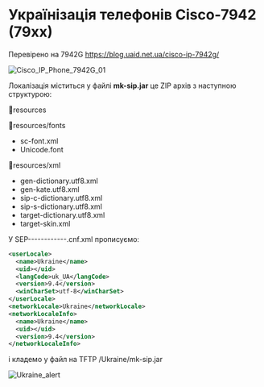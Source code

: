 # Українізація телефонів Cisco-7942 (79xx)

Перевірено на 7942G
https://blog.uaid.net.ua/cisco-ip-7942g/

![Cisco_IP_Phone_7942G_01](https://user-images.githubusercontent.com/4151282/140582191-7049cf59-e369-4a43-a8c9-bd74a0782541.jpg)


Локалізація міститься у файлі **mk-sip.jar** це ZIP архів з наступною структурою:

📁resources

📁resources/fonts

- sc-font.xml
- Unicode.font

📁resources/xml

- gen-dictionary.utf8.xml
- gen-kate.utf8.xml
- sip-c-dictionary.utf8.xml
- sip-s-dictionary.utf8.xml
- target-dictionary.utf8.xml
- target-skin.xml

У SEP------------.cnf.xml прописуємо:

```xml
<userLocale>
  <name>Ukraine</name> 
  <uid></uid> 
  <langCode>uk_UA</langCode> 
  <version>9.4</version> 
  <winCharSet>utf-8</winCharSet> 
</userLocale>
<networkLocale>Ukraine</networkLocale> 
<networkLocaleInfo> 
  <name>Ukraine</name> 
  <uid></uid> 
  <version>9.4</version> 
</networkLocaleInfo>
```
і кладемо у файл на TFTP /Ukraine/mk-sip.jar


![Ukraine_alert](https://github.com/Krezalis/Cisco-79xx-Ukrainian/assets/4151282/aeb02477-d018-4531-b504-d2307deadf76)
